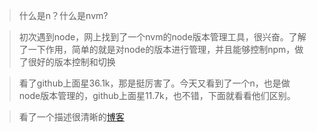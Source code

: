 > 什么是n？什么是nvm?

> 初次遇到node，网上找到了一个nvm的node版本管理工具，很兴奋。了解了一下作用，简单的就是对node的版本进行管理，并且能够控制npm，做了很好的版本控制和切换

> 看了github上面星36.1k，那是挺厉害了。今天又看到了一个n，也是做node版本管理的，github上面星11.7k，也不错，下面就看看他们区别。

> 看了一个描述很清晰的[博客](http://taobaofed.org/blog/2015/11/17/nvm-or-n/)




